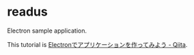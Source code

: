 # readus

Electron sample application.

This tutorial is [Electronでアプリケーションを作ってみよう - Qiita](http://qiita.com/Quramy/items/a4be32769366cfe55778).
